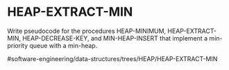# HEAP-EXTRACT-MIN
Write pseudocode for the procedures HEAP-MINIMUM, HEAP-EXTRACT-MIN, HEAP-DECREASE-KEY, and MIN-HEAP-INSERT that implement a min-priority queue with a min-heap.


#software-engineering/data-structures/trees/HEAP/HEAP-EXTRACT-MIN
